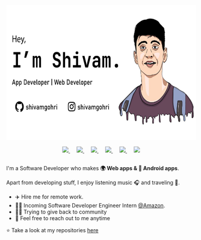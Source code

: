 <p align="center">
    <img src="assets/github.jpg" height="360">
</p>

<p align="center">
    <a href="https://www.youtube.com/channel/UCL1JR_wqotTFy3P-_C2R1ww">
    <img width="25px" src="https://cdn.jsdelivr.net/npm/simple-icons@v3/icons/youtube.svg" />
    </a>
    &emsp;
    <a href="https://mailto:shivamgohri93@gmail.com">
    <img width="25px" src="https://cdn.jsdelivr.net/npm/simple-icons@v3/icons/gmail.svg" />
    </a>
    &emsp;
    <a href="https://twitter.com/shivamgohri">
    <img width="25px" src="https://cdn.jsdelivr.net/npm/simple-icons@v3/icons/twitter.svg" />
    </a>
    &emsp;
    <a href="https://www.linkedin.com/in/shivamgohri">
    <img width="25px" src="https://cdn.jsdelivr.net/npm/simple-icons@v3/icons/linkedin.svg" />
    </a>
    &emsp;
    <a href="https://www.instagram.com/shivamgohri">
    <img width="25px" src="https://cdn.jsdelivr.net/npm/simple-icons@v3/icons/instagram.svg" />
    </a>
    &emsp;
    <a href="https://medium.com/@shivamgohri">
    <img width="25px" src="https://cdn.jsdelivr.net/npm/simple-icons@v3/icons/medium.svg" />
    </a>
</p>

##

I'm a Software Developer who makes **🌍 Web apps & 📱 Android apps**.

Apart from developing stuff, I enjoy listening music 🎧 and traveling 🗻.

- ✈️ Hire me for remote work.
- 👨‍💻 Incoming Software Developer Engineer Intern [@Amazon](https://amazon.com).
- 🙏🏻 Trying to give back to community
- 💬 Feel free to reach out to me anytime

⭐️ Take a look at my repositories [here](https://github.com/shivamgohri?tab=repositories)
